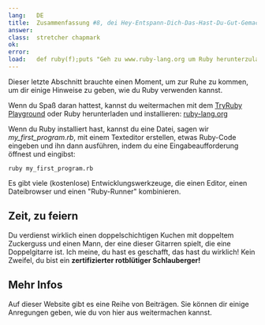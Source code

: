 ```yaml
---
lang:   DE
title:  Zusammenfassung #8, dei Hey-Entspann-Dich-Das-Hast-Du-Gut-Gemacht Zusammenfassung
answer:
class:  stretcher chapmark
ok:     
error:  
load:   def ruby(f);puts "Geh zu www.ruby-lang.org um Ruby herunterzuladen";end;class K;attr_reader :rb;end;my_first_program=K.new
---
```


Dieser letzte Abschnitt brauchte einen Moment, um zur Ruhe zu kommen, um dir 
einige Hinweise zu geben, wie du Ruby verwenden kannst.

Wenn du Spaß daran hattest, kannst du weitermachen mit dem <a href="/playground">
TryRuby Playground</a> oder Ruby herunterladen und installieren: 
<a href="https://www.ruby-lang.org/de/downloads/" target="_blank">ruby-lang.org</a>

Wenn du Ruby installiert hast, kannst du eine Datei, sagen wir 
_my\_first\_program.rb_, mit einem Texteditor erstellen, etwas Ruby-Code 
eingeben und ihn dann ausführen, indem du eine Eingabeaufforderung öffnest und 
eingibst:

    ruby my_first_program.rb

Es gibt viele (kostenlose) Entwicklungswerkzeuge, die einen Editor, einen 
Dateibrowser und einen "Ruby-Runner" kombinieren.

## Zeit, zu feiern
Du verdienst wirklich einen doppelschichtigen Kuchen mit doppeltem Zuckerguss 
und einen Mann, der eine dieser Gitarren spielt, die eine Doppelgitarre ist.
Ich meine, du hast es geschafft, das hast du wirklich! Kein Zweifel, du bist 
ein __zertifizierter rotblütiger Schlauberger!__

## Mehr Infos
Auf dieser Website gibt es eine Reihe von Beiträgen. Sie können dir einige 
Anregungen geben, wie du von hier aus weitermachen kannst.
